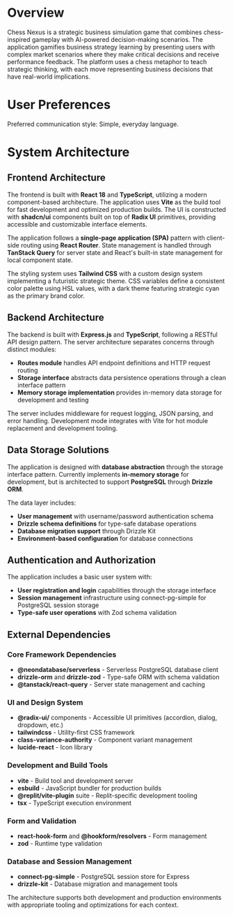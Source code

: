 # Overview

Chess Nexus is a strategic business simulation game that combines chess-inspired gameplay with AI-powered decision-making scenarios. The application gamifies business strategy learning by presenting users with complex market scenarios where they make critical decisions and receive performance feedback. The platform uses a chess metaphor to teach strategic thinking, with each move representing business decisions that have real-world implications.

# User Preferences

Preferred communication style: Simple, everyday language.

# System Architecture

## Frontend Architecture
The frontend is built with **React 18** and **TypeScript**, utilizing a modern component-based architecture. The application uses **Vite** as the build tool for fast development and optimized production builds. The UI is constructed with **shadcn/ui** components built on top of **Radix UI** primitives, providing accessible and customizable interface elements.

The application follows a **single-page application (SPA)** pattern with client-side routing using **React Router**. State management is handled through **TanStack Query** for server state and React's built-in state management for local component state.

The styling system uses **Tailwind CSS** with a custom design system implementing a futuristic strategic theme. CSS variables define a consistent color palette using HSL values, with a dark theme featuring strategic cyan as the primary brand color.

## Backend Architecture
The backend is built with **Express.js** and **TypeScript**, following a RESTful API design pattern. The server architecture separates concerns through distinct modules:

- **Routes module** handles API endpoint definitions and HTTP request routing
- **Storage interface** abstracts data persistence operations through a clean interface pattern
- **Memory storage implementation** provides in-memory data storage for development and testing

The server includes middleware for request logging, JSON parsing, and error handling. Development mode integrates with Vite for hot module replacement and development tooling.

## Data Storage Solutions
The application is designed with **database abstraction** through the storage interface pattern. Currently implements **in-memory storage** for development, but is architected to support **PostgreSQL** through **Drizzle ORM**.

The data layer includes:
- **User management** with username/password authentication schema
- **Drizzle schema definitions** for type-safe database operations
- **Database migration support** through Drizzle Kit
- **Environment-based configuration** for database connections

## Authentication and Authorization
The application includes a basic user system with:
- **User registration and login** capabilities through the storage interface
- **Session management** infrastructure using connect-pg-simple for PostgreSQL session storage
- **Type-safe user operations** with Zod schema validation

## External Dependencies

### Core Framework Dependencies
- **@neondatabase/serverless** - Serverless PostgreSQL database client
- **drizzle-orm** and **drizzle-zod** - Type-safe ORM with schema validation
- **@tanstack/react-query** - Server state management and caching

### UI and Design System
- **@radix-ui/** components - Accessible UI primitives (accordion, dialog, dropdown, etc.)
- **tailwindcss** - Utility-first CSS framework
- **class-variance-authority** - Component variant management
- **lucide-react** - Icon library

### Development and Build Tools
- **vite** - Build tool and development server
- **esbuild** - JavaScript bundler for production builds
- **@replit/vite-plugin** suite - Replit-specific development tooling
- **tsx** - TypeScript execution environment

### Form and Validation
- **react-hook-form** and **@hookform/resolvers** - Form management
- **zod** - Runtime type validation

### Database and Session Management
- **connect-pg-simple** - PostgreSQL session store for Express
- **drizzle-kit** - Database migration and management tools

The architecture supports both development and production environments with appropriate tooling and optimizations for each context.
